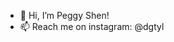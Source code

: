 - 👋 Hi, I’m Peggy Shen!
- 📫 Reach me on instagram: @dgtyl


<!---
- 👀 I’m interested in ...
- 🌱 I’m currently learning ...
- 💞️ I’m looking to collaborate on ...

shenpeg/shenpeg is a ✨ special ✨ repository because its `README.md` (this file) appears on your GitHub profile.
You can click the Preview link to take a look at your changes.
--->
